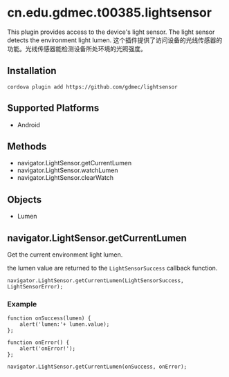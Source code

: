 <!---
    Licensed to the Apache Software Foundation (ASF) under one
    or more contributor license agreements.  See the NOTICE file
    distributed with this work for additional information
    regarding copyright ownership.  The ASF licenses this file
    to you under the Apache License, Version 2.0 (the
    "License"); you may not use this file except in compliance
    with the License.  You may obtain a copy of the License at

      http://www.apache.org/licenses/LICENSE-2.0

    Unless required by applicable law or agreed to in writing,
    software distributed under the License is distributed on an
    "AS IS" BASIS, WITHOUT WARRANTIES OR CONDITIONS OF ANY
    KIND, either express or implied.  See the License for the
    specific language governing permissions and limitations
    under the License.
-->

# cn.edu.gdmec.t00385.lightsensor

This plugin provides access to the device's light sensor. The light sensor 
detects the environment light lumen.
这个插件提供了访问设备的光线传感器的功能。光线传感器能检测设备所处环境的光照强度。

## Installation

    cordova plugin add https://github.com/gdmec/lightsensor

## Supported Platforms

- Android

## Methods

- navigator.LightSensor.getCurrentLumen
- navigator.LightSensor.watchLumen
- navigator.LightSensor.clearWatch

## Objects

- Lumen

## navigator.LightSensor.getCurrentLumen

Get the current environment light lumen.

the lumen value are returned to the `LightSensorSuccess`
callback function.

    navigator.LightSensor.getCurrentLumen(LightSensorSuccess, LightSensorError);


### Example

    function onSuccess(lumen) {
        alert('lumen:'+ lumen.value);
    };

    function onError() {
        alert('onError!');
    };

    navigator.LightSensor.getCurrentLumen(onSuccess, onError);
